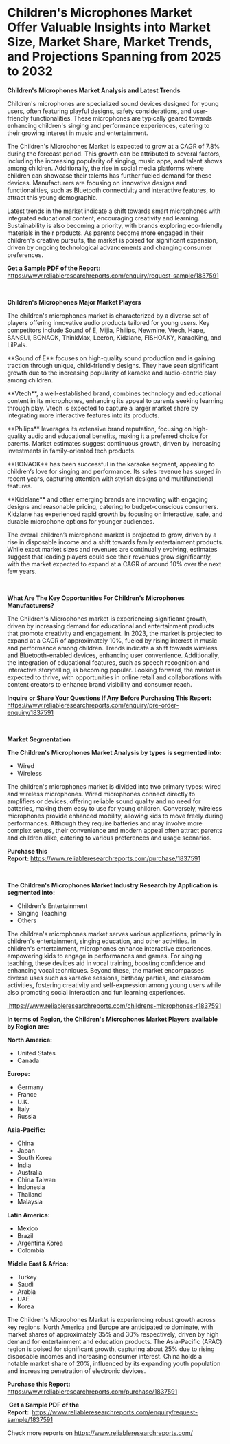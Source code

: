 <p><h1>Children's Microphones Market Offer Valuable Insights into Market Size, Market Share, Market Trends, and Projections Spanning from 2025 to 2032</h1></p><p><strong>Children's Microphones Market Analysis and Latest Trends</strong></p>
<p><p>Children's microphones are specialized sound devices designed for young users, often featuring playful designs, safety considerations, and user-friendly functionalities. These microphones are typically geared towards enhancing children's singing and performance experiences, catering to their growing interest in music and entertainment.</p><p>The Children's Microphones Market is expected to grow at a CAGR of 7.8% during the forecast period. This growth can be attributed to several factors, including the increasing popularity of singing, music apps, and talent shows among children. Additionally, the rise in social media platforms where children can showcase their talents has further fueled demand for these devices. Manufacturers are focusing on innovative designs and functionalities, such as Bluetooth connectivity and interactive features, to attract this young demographic.</p><p>Latest trends in the market indicate a shift towards smart microphones with integrated educational content, encouraging creativity and learning. Sustainability is also becoming a priority, with brands exploring eco-friendly materials in their products. As parents become more engaged in their children's creative pursuits, the market is poised for significant expansion, driven by ongoing technological advancements and changing consumer preferences.</p></p>
<p><strong>Get a Sample PDF of the Report:&nbsp;</strong> <a href="https://www.reliableresearchreports.com/enquiry/request-sample/1837591?utm_campaign=2139&utm_medium=2&utm_source=Github&utm_content=ia&utm_term=10022025&utm_id=childrens-microphones">https://www.reliableresearchreports.com/enquiry/request-sample/1837591</a></p>
<p>&nbsp;</p>
<p><strong>Children's Microphones Major Market Players</strong></p>
<p><p>The children's microphones market is characterized by a diverse set of players offering innovative audio products tailored for young users. Key competitors include Sound of E, Mijia, Philips, Newmine, Vtech, Hape, SANSUI, BONAOK, ThinkMax, Leeron, Kidzlane, FISHOAKY, KaraoKing, and LilPals. </p><p>**Sound of E** focuses on high-quality sound production and is gaining traction through unique, child-friendly designs. They have seen significant growth due to the increasing popularity of karaoke and audio-centric play among children.</p><p>**Vtech**, a well-established brand, combines technology and educational content in its microphones, enhancing its appeal to parents seeking learning through play. Vtech is expected to capture a larger market share by integrating more interactive features into its products.</p><p>**Philips** leverages its extensive brand reputation, focusing on high-quality audio and educational benefits, making it a preferred choice for parents. Market estimates suggest continuous growth, driven by increasing investments in family-oriented tech products.</p><p>**BONAOK** has been successful in the karaoke segment, appealing to children’s love for singing and performance. Its sales revenue has surged in recent years, capturing attention with stylish designs and multifunctional features.</p><p>**Kidzlane** and other emerging brands are innovating with engaging designs and reasonable pricing, catering to budget-conscious consumers. Kidzlane has experienced rapid growth by focusing on interactive, safe, and durable microphone options for younger audiences.</p><p>The overall children’s microphone market is projected to grow, driven by a rise in disposable income and a shift towards family entertainment products. While exact market sizes and revenues are continually evolving, estimates suggest that leading players could see their revenues grow significantly, with the market expected to expand at a CAGR of around 10% over the next few years.</p></p>
<p>&nbsp;</p>
<p><strong>What Are The Key Opportunities For Children's Microphones Manufacturers?</strong></p>
<p><p>The Children's Microphones market is experiencing significant growth, driven by increasing demand for educational and entertainment products that promote creativity and engagement. In 2023, the market is projected to expand at a CAGR of approximately 10%, fueled by rising interest in music and performance among children. Trends indicate a shift towards wireless and Bluetooth-enabled devices, enhancing user convenience. Additionally, the integration of educational features, such as speech recognition and interactive storytelling, is becoming popular. Looking forward, the market is expected to thrive, with opportunities in online retail and collaborations with content creators to enhance brand visibility and consumer reach.</p></p>
<p><strong>Inquire or Share Your Questions If Any Before Purchasing This Report:</strong> <a href="https://www.reliableresearchreports.com/enquiry/pre-order-enquiry/1837591?utm_campaign=2139&utm_medium=2&utm_source=Github&utm_content=ia&utm_term=10022025&utm_id=childrens-microphones">https://www.reliableresearchreports.com/enquiry/pre-order-enquiry/1837591</a></p>
<p>&nbsp;</p>
<p><strong>Market Segmentation</strong></p>
<p><strong>The Children's Microphones Market Analysis by types is segmented into:</strong></p>
<p><ul><li>Wired</li><li>Wireless</li></ul></p>
<p><p>The children's microphones market is divided into two primary types: wired and wireless microphones. Wired microphones connect directly to amplifiers or devices, offering reliable sound quality and no need for batteries, making them easy to use for young children. Conversely, wireless microphones provide enhanced mobility, allowing kids to move freely during performances. Although they require batteries and may involve more complex setups, their convenience and modern appeal often attract parents and children alike, catering to various preferences and usage scenarios.</p></p>
<p><strong>Purchase this Report:&nbsp;</strong><a href="https://www.reliableresearchreports.com/purchase/1837591?utm_campaign=2139&utm_medium=2&utm_source=Github&utm_content=ia&utm_term=10022025&utm_id=childrens-microphones">https://www.reliableresearchreports.com/purchase/1837591</a></p>
<p>&nbsp;</p>
<p><strong>The Children's Microphones Market Industry Research by Application is segmented into:</strong></p>
<p><ul><li>Children's Entertainment</li><li>Singing Teaching</li><li>Others</li></ul></p>
<p><p>The children's microphones market serves various applications, primarily in children's entertainment, singing education, and other activities. In children's entertainment, microphones enhance interactive experiences, empowering kids to engage in performances and games. For singing teaching, these devices aid in vocal training, boosting confidence and enhancing vocal techniques. Beyond these, the market encompasses diverse uses such as karaoke sessions, birthday parties, and classroom activities, fostering creativity and self-expression among young users while also promoting social interaction and fun learning experiences.</p></p>
<p><a href="https://www.reliableresearchreports.com/childrens-microphones-r1837591?utm_campaign=2139&utm_medium=2&utm_source=Github&utm_content=ia&utm_term=10022025&utm_id=childrens-microphones">&nbsp;https://www.reliableresearchreports.com/childrens-microphones-r1837591</a></p>
<p><strong>In terms of Region, the Children's Microphones Market Players available by Region are:</strong></p>
<p>
    <p> <strong> North America: </strong>
        <ul>
            <li>United States</li>
            <li>Canada</li>
        </ul>
        </p> 
    <p> <strong> Europe: </strong>
        <ul>
            <li>Germany</li>
            <li>France</li>
            <li>U.K.</li>
            <li>Italy</li>
            <li>Russia</li>
        </ul>
        </p> 
    <p> <strong> Asia-Pacific: </strong>
        <ul>
            <li>China</li>
            <li>Japan</li>
            <li>South Korea</li>
            <li>India</li>
            <li>Australia</li>
            <li>China Taiwan</li>
            <li>Indonesia</li>
            <li>Thailand</li>
            <li>Malaysia</li>
        </ul>
        </p> 
    <p> <strong> Latin America: </strong>
        <ul>
            <li>Mexico</li>
            <li>Brazil</li>
            <li>Argentina Korea</li>
            <li>Colombia</li>
        </ul>
        </p> 
    <p> <strong> Middle East & Africa: </strong>
        <ul>
            <li>Turkey</li>
            <li>Saudi</li>
            <li>Arabia</li>
            <li>UAE</li>
            <li>Korea</li>
        </ul>
    </p>
    </p>
<p><p>The Children's Microphones Market is experiencing robust growth across key regions. North America and Europe are anticipated to dominate, with market shares of approximately 35% and 30% respectively, driven by high demand for entertainment and education products. The Asia-Pacific (APAC) region is poised for significant growth, capturing about 25% due to rising disposable incomes and increasing consumer interest. China holds a notable market share of 20%, influenced by its expanding youth population and increasing penetration of electronic devices.</p></p>
<p><strong>Purchase this Report: </strong><a href="https://www.reliableresearchreports.com/purchase/1837591?utm_campaign=2139&utm_medium=2&utm_source=Github&utm_content=ia&utm_term=10022025&utm_id=childrens-microphones">https://www.reliableresearchreports.com/purchase/1837591</a></p>
<p>&nbsp;<strong>Get a Sample PDF of the Report:&nbsp;&nbsp;</strong><a href="https://www.reliableresearchreports.com/enquiry/request-sample/1837591?utm_campaign=2139&utm_medium=2&utm_source=Github&utm_content=ia&utm_term=10022025&utm_id=childrens-microphones">https://www.reliableresearchreports.com/enquiry/request-sample/1837591</a></p>
<p><strong></strong></p>
<p>Check more reports on <a href="https://www.reliableresearchreports.com/?utm_campaign=2139&utm_medium=2&utm_source=Github&utm_content=ia&utm_term=10022025&utm_id=childrens-microphones">https://www.reliableresearchreports.com/</a></p>